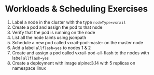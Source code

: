 # Workloads & Scheduling Exercises

1. Label a node in the cluster with the type ```nodeType=vxrail```
3. Create a pod and assign the pod to that node
4. Verify that the pod is running on the node
5. List all the node taints using jsonpath
6. Schedule a new pod called vxrail-pod-master on the master node
7. Add a label ```allflash=yes``` to nodes 1 & 2
8. Create and assign a pod called vxrail-pod-all-flash to the nodes with label ```allflash=yes```
9. Create a deployment with image alpine:3.14 with 5 replicas on namespace linux
